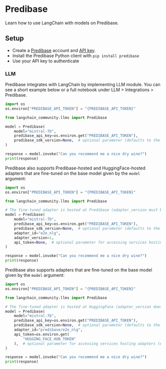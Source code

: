 # Predibase

Learn how to use LangChain with models on Predibase. 

## Setup
- Create a [Predibase](https://predibase.com/) account and [API key](https://docs.predibase.com/sdk-guide/intro).
- Install the Predibase Python client with `pip install predibase`
- Use your API key to authenticate

### LLM

Predibase integrates with LangChain by implementing LLM module. You can see a short example below or a full notebook under LLM > Integrations > Predibase. 

```python
import os
os.environ["PREDIBASE_API_TOKEN"] = "{PREDIBASE_API_TOKEN}"

from langchain_community.llms import Predibase

model = Predibase(
    model="mistral-7b",
    predibase_api_key=os.environ.get("PREDIBASE_API_TOKEN"),
    predibase_sdk_version=None,  # optional parameter (defaults to the latest Predibase SDK version if omitted)
)

response = model.invoke("Can you recommend me a nice dry wine?")
print(response)
```

Predibase also supports Predibase-hosted and HuggingFace-hosted adapters that are fine-tuned on the base model given by the `model` argument:

```python
import os
os.environ["PREDIBASE_API_TOKEN"] = "{PREDIBASE_API_TOKEN}"

from langchain_community.llms import Predibase

# The fine-tuned adapter is hosted at Predibase (adapter_version must be specified).
model = Predibase(
    model="mistral-7b",
    predibase_api_key=os.environ.get("PREDIBASE_API_TOKEN"),
    predibase_sdk_version=None,  # optional parameter (defaults to the latest Predibase SDK version if omitted)
    adapter_id="e2e_nlg",
    adapter_version=1,
    api_token=None,  # optional parameter for accessing services hosting adapters (e.g., HuggingFace)
)

response = model.invoke("Can you recommend me a nice dry wine?")
print(response)
```

Predibase also supports adapters that are fine-tuned on the base model given by the `model` argument:

```python
import os
os.environ["PREDIBASE_API_TOKEN"] = "{PREDIBASE_API_TOKEN}"

from langchain_community.llms import Predibase

# The fine-tuned adapter is hosted at HuggingFace (adapter_version does not apply and will be ignored).
model = Predibase(
    model="mistral-7b",
    predibase_api_key=os.environ.get("PREDIBASE_API_TOKEN"),
    predibase_sdk_version=None,  # optional parameter (defaults to the latest Predibase SDK version if omitted)
    adapter_id="predibase/e2e_nlg",
    api_token=os.environ.get(
        "HUGGING_FACE_HUB_TOKEN"
    ),  # optional parameter for accessing services hosting adapters (e.g., HuggingFace)
)

response = model.invoke("Can you recommend me a nice dry wine?")
print(response)
```
